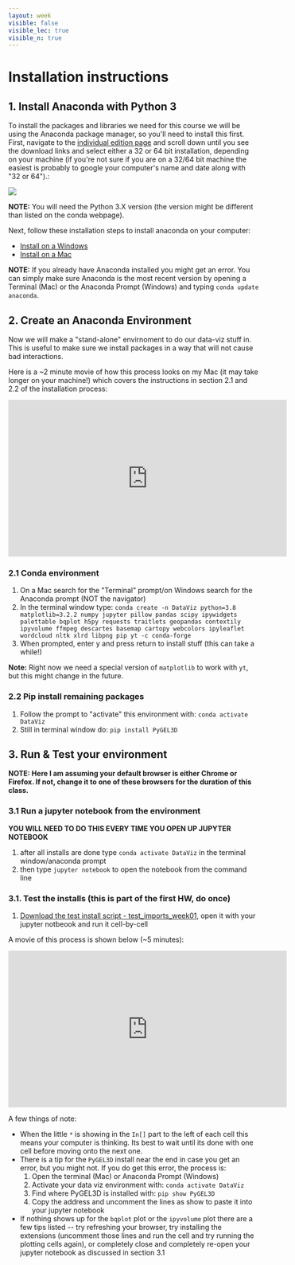 ```yaml
---
layout: week
visible: false
visible_lec: true
visible_n: true
---
```

 
# Installation instructions

## 1. Install Anaconda with Python 3

To install the packages and libraries we need for this course we will be using the Anaconda package manager, so you'll need to install this first.  First, navigate to the [individual edition page](https://www.anaconda.com/products/individual) and scroll down until you see the download links and select either a 32 or 64 bit installation, depending on your machine (if you're not sure if you are on a 32/64 bit machine the easiest is probably to google your computer's name and date along with "32 or 64").:

<img src="https://raw.githubusercontent.com/UIUC-iSchool-DataViz/is445AOG_fall2020/master/week01/images/anacondaInstallers.png">

**NOTE:** You will need the Python 3.X version (the version might be different than listed on the conda webpage).

Next, follow these installation steps to install anaconda on your computer:
 * [Install on a Windows](https://docs.anaconda.com/anaconda/install/windows/)
 * [Install on a Mac](https://docs.anaconda.com/anaconda/install/mac-os/)
 
**NOTE:** If you already have Anaconda installed you might get an error.  You can simply make sure Anaconda is the most recent version by opening a Terminal (Mac) or the Anaconda Prompt (Windows) and typing `conda update anaconda`.
 

## 2. Create an Anaconda Environment

Now we will make a "stand-alone" envirnoment to do our data-viz stuff in.  This is useful to make sure we install packages in a way that will not cause bad interactions.

Here is a ~2 minute movie of how this process looks on my Mac (it may take longer on your machine!) which covers the instructions in section 2.1 and 2.2 of the installation process:

<iframe width="560" height="315" src="https://www.youtube.com/embed/2iPGcTBHPGE" frameborder="0" allow="accelerometer; autoplay; encrypted-media; gyroscope; picture-in-picture" allowfullscreen></iframe>

### 2.1 Conda environment
 1. On a Mac search for the "Terminal" prompt/on Windows search for the Anaconda prompt (NOT the navigator)
 2. In the terminal window type: `conda create -n DataViz python=3.8 matplotlib=3.2.2 numpy jupyter pillow pandas scipy ipywidgets palettable bqplot h5py requests traitlets geopandas contextily ipyvolume ffmpeg descartes basemap cartopy webcolors ipyleaflet wordcloud nltk xlrd libpng pip yt -c conda-forge`
 3. When prompted, enter y and press return to install stuff (this can take a while!)
 
**Note:** Right now we need a special version of `matplotlib` to work with `yt`, but this might change in the future.

### 2.2 Pip install remaining packages
 1. Follow the prompt to "activate" this environment with: `conda activate DataViz`
 1. Still in terminal window do: `pip install PyGEL3D`

## 3. Run & Test your environment

**NOTE: Here I am assuming your default browser is either Chrome or Firefox.  If not, change it to one of these browsers for the duration of this class.**

### 3.1 Run a jupyter notebook from the environment

**YOU WILL NEED TO DO THIS EVERY TIME YOU OPEN UP JUPYTER NOTEBOOK**

 1. after all installs are done type `conda activate DataViz` in the terminal window/anaconda prompt
 2. then type `jupyter notebook` to open the notebook from the command line
 
### 3.1. Test the installs (this is part of the first HW, do once)

 1. [Download the test install script - test_imports_week01](https://uiuc-ischool-dataviz.github.io/is445AOG_fall2020/week01/test_imports_week01.ipynb), open it with your jupyter notbeook and run it cell-by-cell
 
A movie of this process is shown below (~5 minutes):

<iframe width="560" height="315" src="https://www.youtube.com/embed/J2GWtnoQrnI" frameborder="0" allow="accelerometer; autoplay; encrypted-media; gyroscope; picture-in-picture" allowfullscreen></iframe>

A few things of note:
 * When the little `*` is showing in the `In[]` part to the left of each cell this means your computer is thinking.  Its best to wait until its done with one cell before moving onto the next one.
 * There is a tip for the `PyGEL3D` install near the end in case you get an error, but you might not.  If you do get this error, the process is:
    1. Open the terminal (Mac) or Anaconda Prompt (Windows)
	1. Activate your data viz environment with:  `conda activate DataViz`
	1. Find where PyGEL3D is installed with: `pip show PyGEL3D`
	1. Copy the address and uncomment the lines as show to paste it into your jupyter notebook
 * If nothing shows up for the `bqplot` plot or the `ipyvolume` plot there are a few tips listed -- try refreshing your browser, try installing the extensions (uncomment those lines and run the cell and try running the plotting cells again), or completely close and completely re-open your jupyter notebook as discussed in section 3.1

